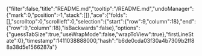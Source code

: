 {"filter":false,"title":"README.md","tooltip":"/README.md","undoManager":{"mark":0,"position":-1,"stack":[]},"ace":{"folds":[],"scrolltop":0,"scrollleft":0,"selection":{"start":{"row":9,"column":18},"end":{"row":9,"column":18},"isBackwards":false},"options":{"guessTabSize":true,"useWrapMode":false,"wrapToView":true},"firstLineState":0},"timestamp":1411038888000,"hash":"b6de0cda03f30a4b7309b2ff88a38d5e1566287a"}
